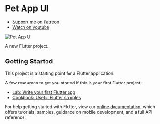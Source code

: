 # Pet App UI

- [Support me on Patreon](https://www.patreon.com/sopheamenvan?fan_landing=true)
- [Watch on youtube](https://youtu.be/4lMEkPJG1cI)

![Pet App UI](https://user-images.githubusercontent.com/16510597/82235592-19147200-995d-11ea-8ce0-8f0fbcc5c62e.jpg)



A new Flutter project.

## Getting Started

This project is a starting point for a Flutter application.

A few resources to get you started if this is your first Flutter project:

- [Lab: Write your first Flutter app](https://flutter.dev/docs/get-started/codelab)
- [Cookbook: Useful Flutter samples](https://flutter.dev/docs/cookbook)

For help getting started with Flutter, view our
[online documentation](https://flutter.dev/docs), which offers tutorials,
samples, guidance on mobile development, and a full API reference.
